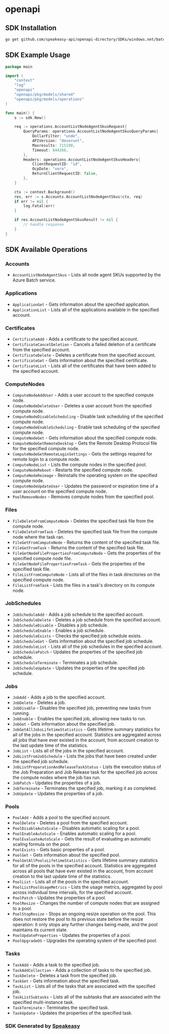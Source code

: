 # openapi

<!-- Start SDK Installation -->
## SDK Installation

```bash
go get github.com/speakeasy-api/openapi-directory/SDKs/windows.net/batch-BatchService/2016-02-01.3.0/go
```
<!-- End SDK Installation -->

## SDK Example Usage
<!-- Start SDK Example Usage -->
```go
package main

import (
    "context"
    "log"
    "openapi"
    "openapi/pkg/models/shared"
    "openapi/pkg/models/operations"
)

func main() {
    s := sdk.New()

    req := operations.AccountListNodeAgentSkusRequest{
        QueryParams: operations.AccountListNodeAgentSkusQueryParams{
            DollarFilter: "unde",
            APIVersion: "deserunt",
            Maxresults: 715190,
            Timeout: 844266,
        },
        Headers: operations.AccountListNodeAgentSkusHeaders{
            ClientRequestID: "id",
            OcpDate: "vero",
            ReturnClientRequestID: false,
        },
    }

    ctx := context.Background()
    res, err := s.Accounts.AccountListNodeAgentSkus(ctx, req)
    if err != nil {
        log.Fatal(err)
    }

    if res.AccountListNodeAgentSkusResult != nil {
        // handle response
    }
}
```
<!-- End SDK Example Usage -->

<!-- Start SDK Available Operations -->
## SDK Available Operations


### Accounts

* `AccountListNodeAgentSkus` - Lists all node agent SKUs supported by the Azure Batch service.

### Applications

* `ApplicationGet` - Gets information about the specified application.
* `ApplicationList` - Lists all of the applications available in the specified account.

### Certificates

* `CertificateAdd` - Adds a certificate to the specified account.
* `CertificateCancelDeletion` - Cancels a failed deletion of a certificate from the specified account.
* `CertificateDelete` - Deletes a certificate from the specified account.
* `CertificateGet` - Gets information about the specified certificate.
* `CertificateList` - Lists all of the certificates that have been added to the specified account.

### ComputeNodes

* `ComputeNodeAddUser` - Adds a user account to the specified compute node.
* `ComputeNodeDeleteUser` - Deletes a user account from the specified compute node.
* `ComputeNodeDisableScheduling` - Disable task scheduling of the specified compute node.
* `ComputeNodeEnableScheduling` - Enable task scheduling of the specified compute node.
* `ComputeNodeGet` - Gets information about the specified compute node.
* `ComputeNodeGetRemoteDesktop` - Gets the Remote Desktop Protocol file for the specified compute node.
* `ComputeNodeGetRemoteLoginSettings` - Gets the settings required for remote login to a compute node.
* `ComputeNodeList` - Lists the compute nodes in the specified pool.
* `ComputeNodeReboot` - Restarts the specified compute node.
* `ComputeNodeReimage` - Reinstalls the operating system on the specified compute node.
* `ComputeNodeUpdateUser` - Updates the password or expiration time of a user account on the specified compute node.
* `PoolRemoveNodes` - Removes compute nodes from the specified pool.

### Files

* `FileDeleteFromComputeNode` - Deletes the specified task file from the compute node.
* `FileDeleteFromTask` - Deletes the specified task file from the compute node where the task ran.
* `FileGetFromComputeNode` - Returns the content of the specified task file.
* `FileGetFromTask` - Returns the content of the specified task file.
* `FileGetNodeFilePropertiesFromComputeNode` - Gets the properties of the specified compute node file.
* `FileGetNodeFilePropertiesFromTask` - Gets the properties of the specified task file.
* `FileListFromComputeNode` - Lists all of the files in task directories on the specified compute node.
* `FileListFromTask` - Lists the files in a task's directory on its compute node.

### JobSchedules

* `JobScheduleAdd` - Adds a job schedule to the specified account.
* `JobScheduleDelete` - Deletes a job schedule from the specified account.
* `JobScheduleDisable` - Disables a job schedule.
* `JobScheduleEnable` - Enables a job schedule.
* `JobScheduleExists` - Checks the specified job schedule exists.
* `JobScheduleGet` - Gets information about the specified job schedule.
* `JobScheduleList` - Lists all of the job schedules in the specified account.
* `JobSchedulePatch` - Updates the properties of the specified job schedule.
* `JobScheduleTerminate` - Terminates a job schedule.
* `JobScheduleUpdate` - Updates the properties of the specified job schedule.

### Jobs

* `JobAdd` - Adds a job to the specified account.
* `JobDelete` - Deletes a job.
* `JobDisable` - Disables the specified job, preventing new tasks from running.
* `JobEnable` - Enables the specified job, allowing new tasks to run.
* `JobGet` - Gets information about the specified job.
* `JobGetAllJobsLifetimeStatistics` - Gets lifetime summary statistics for all of the jobs in the specified account. Statistics are aggregated across all jobs that have ever existed in the account, from account creation to the last update time of the statistics.
* `JobList` - Lists all of the jobs in the specified account.
* `JobListFromJobSchedule` - Lists the jobs that have been created under the specified job schedule.
* `JobListPreparationAndReleaseTaskStatus` - Lists the execution status of the Job Preparation and Job Release task for the specified job across the compute nodes where the job has run.
* `JobPatch` - Updates the properties of a job.
* `JobTerminate` - Terminates the specified job, marking it as completed.
* `JobUpdate` - Updates the properties of a job.

### Pools

* `PoolAdd` - Adds a pool to the specified account.
* `PoolDelete` - Deletes a pool from the specified account.
* `PoolDisableAutoScale` - Disables automatic scaling for a pool.
* `PoolEnableAutoScale` - Enables automatic scaling for a pool.
* `PoolEvaluateAutoScale` - Gets the result of evaluating an automatic scaling formula on the pool.
* `PoolExists` - Gets basic properties of a pool.
* `PoolGet` - Gets information about the specified pool.
* `PoolGetAllPoolsLifetimeStatistics` - Gets lifetime summary statistics for all of the pools in the specified account. Statistics are aggregated across all pools that have ever existed in the account, from account creation to the last update time of the statistics.
* `PoolList` - Lists all of the pools in the specified account.
* `PoolListPoolUsageMetrics` - Lists the usage metrics, aggregated by pool across individual time intervals, for the specified account.
* `PoolPatch` - Updates the properties of a pool.
* `PoolResize` - Changes the number of compute nodes that are assigned to a pool.
* `PoolStopResize` - Stops an ongoing resize operation on the pool. This does not restore the pool to its previous state before the resize operation: it only stops any further changes being made, and the pool maintains its current state.
* `PoolUpdateProperties` - Updates the properties of a pool.
* `PoolUpgradeOS` - Upgrades the operating system of the specified pool.

### Tasks

* `TaskAdd` - Adds a task to the specified job.
* `TaskAddCollection` - Adds a collection of tasks to the specified job.
* `TaskDelete` - Deletes a task from the specified job.
* `TaskGet` - Gets information about the specified task.
* `TaskList` - Lists all of the tasks that are associated with the specified job.
* `TaskListSubtasks` - Lists all of the subtasks that are associated with the specified multi-instance task.
* `TaskTerminate` - Terminates the specified task.
* `TaskUpdate` - Updates the properties of the specified task.
<!-- End SDK Available Operations -->

### SDK Generated by [Speakeasy](https://docs.speakeasyapi.dev/docs/using-speakeasy/client-sdks)

